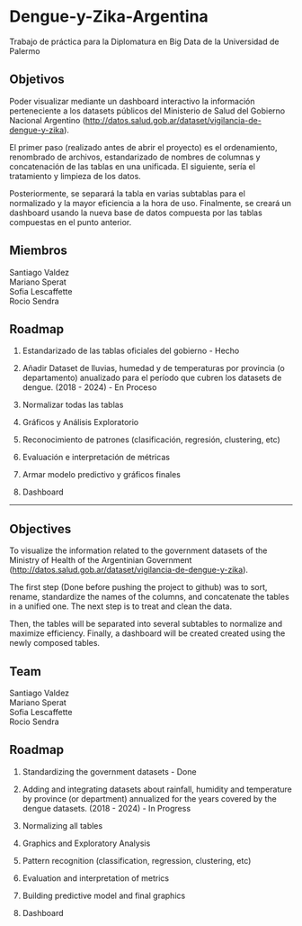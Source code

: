 # Dengue-y-Zika-Argentina
Trabajo de práctica para la Diplomatura en Big Data de la Universidad de Palermo

## Objetivos

Poder visualizar mediante un dashboard interactivo la información perteneciente a los datasets públicos del Ministerio de Salud del Gobierno Nacional Argentino (http://datos.salud.gob.ar/dataset/vigilancia-de-dengue-y-zika).

El primer paso (realizado antes de abrir el proyecto) es el ordenamiento, renombrado de archivos, estandarizado de nombres de columnas y concatenación de las tablas en una unificada. El siguiente, sería el tratamiento y limpieza de los datos. 

Posteriormente, se separará la tabla en varias subtablas para el normalizado y la mayor eficiencia a la hora de uso. Finalmente, se creará un dashboard usando la nueva base de datos compuesta por las tablas compuestas en el punto anterior.


## Miembros

Santiago Valdez  
Mariano Sperat  
Sofia Lescaffette  
Rocio Sendra  


## Roadmap

1) Estandarizado de las tablas oficiales del gobierno - Hecho

2) Añadir Dataset de lluvias, humedad y de temperaturas por provincia (o departamento) anualizado para el período que cubren los datasets de dengue. (2018 - 2024) - En Proceso

3) Normalizar todas las tablas

4) Gráficos y Análisis Exploratorio

5) Reconocimiento de patrones (clasificación, regresión, clustering, etc)

6) Evaluación e interpretación de métricas

7) Armar modelo predictivo y gráficos finales

8) Dashboard

------------------------------------------------------------------------------------

## Objectives

To visualize the information related to the government datasets of the Ministry of Health of the Argentinian Government (http://datos.salud.gob.ar/dataset/vigilancia-de-dengue-y-zika).

The first step (Done before pushing the project to github) was to sort, rename, standardize the names of the columns, and concatenate the tables in a unified one. The next step is to treat and clean the data.

Then, the tables will be separated into several subtables to normalize and maximize efficiency. Finally, a dashboard will be created created using the newly composed tables.


## Team

Santiago Valdez  
Mariano Sperat  
Sofia Lescaffette  
Rocio Sendra  


## Roadmap

1) Standardizing the government datasets - Done

2) Adding and integrating datasets about rainfall, humidity and temperature by province (or department) annualized for the years covered by the dengue datasets. (2018 - 2024) - In Progress

3) Normalizing all tables

4) Graphics and Exploratory Analysis

5) Pattern recognition (classification, regression, clustering, etc)

6) Evaluation and interpretation of metrics

7) Building predictive model and final graphics

8) Dashboard
